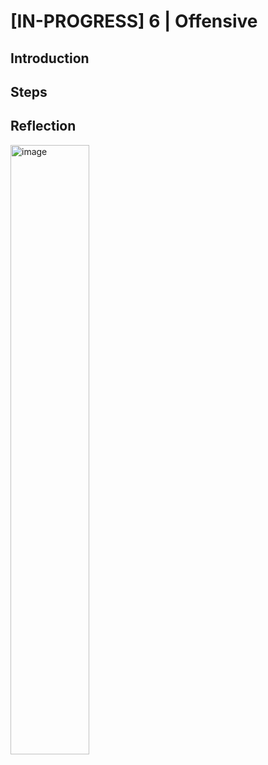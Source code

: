 # [IN-PROGRESS] 6 | Offensive
## Introduction


## Steps


## Reflection


<img width="50%" alt="image" src="https://github.com/user-attachments/assets/ebffd8f1-4bd7-40be-a0f1-2be03a36ace0" />
